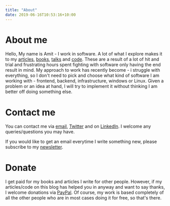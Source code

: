 ```yaml
---
title: "About"
date: 2019-06-16T10:53:16+10:00
---
```



# About me

Hello, My name is Amit - I work in software.  A lot of what I explore makes it to my 
[articles](../articles), [books](../books), [talks](../talks) and [code](https://github.com/amitsaha). 
These are a result of a lot of hit and trial and frustrating hours spent fighting with software only having 
the end result in mind. My approach to work has recently become - i struggle with everything, so I don't
need to pick and choose what kind of software I am working with - frontend, backend, infrastructure, windows
or Linux. Given a problem or an idea at hand, I will try to implement it without thinking I am better off 
doing something else.

# Contact me

You can contact me via [email](mailto:amit.saha@protonmail.com), [Twitter](http://twitter.com/echorand)
and on [LinkedIn](https://au.linkedin.com/in/echorand). I welcome any queries/questions you may have.

If you would like to get an email everytime I write something new, please subscribe to my 
[newsletter](https://buttondown.email/echorand.me).

# Donate

I get paid for my books and articles I write for other people. However, if my articles/code on this blog 
has helped you in anyway and want to say thanks, I welcome donations via [PayPal](https://www.paypal.me/echorand).
Of course, my work is based completely of all the other people who are in most cases doing it for free, 
so that's there.

